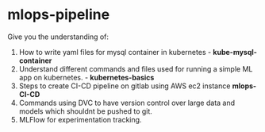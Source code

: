 # mlops-pipeline

Give you the understanding of:

1. How to write yaml files for mysql container in kubernetes - **kube-mysql-container**
2. Understand different commands and files used for running a simple ML app on kubernetes. - **kubernetes-basics**
3. Steps to create CI-CD pipeline on gitlab using AWS ec2 instance **mlops-CI-CD**
4. Commands using DVC to have version control over large data and models which shouldnt be pushed to git.
5. MLFlow for experimentation tracking.